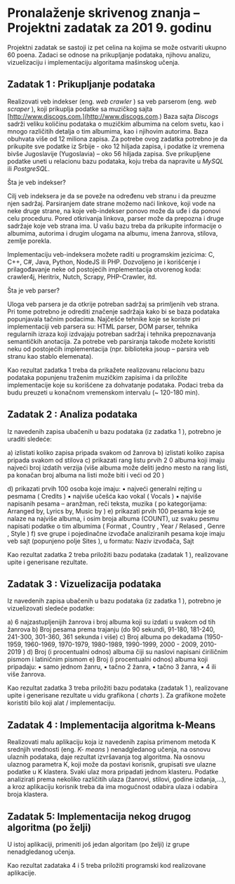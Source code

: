# Pronalaženje skrivenog znanja – Projektni zadatak za 201 9. godinu

Projektni zadatak se sastoji iz pet celina na kojima se može ostvariti ukupno 60 poena. Zadaci se
odnose na prikupljanje podataka, njihovu analizu, vizuelizaciju i implementaciju algoritama mašinskog
učenja.

## Zadatak 1 : Prikupljanje podataka

Realizovati veb indekser (eng. _web crawler_ ) sa veb parserom (eng. _web scraper_ ), koji prikuplja podatke
sa muzičkog sajta [http://www.discogs.com.](http://www.discogs.com.) Baza sajta _Discogs_ sadrži veliku količinu podataka o muzičkim
albumima na celom svetu, kao i mnogo različitih detalja o tim albumima, kao i njihovim autorima. Baza
obuhvata više od 12 miliona zapisa. Za potrebe ovog zadatka potrebno je da prikupite sve podatke iz
Srbije - oko 12 hiljada zapisa, i podatke iz vremena bivše Jugoslavije (Yugoslavia) – oko 56 hiljada
zapisa. Sve prikupljene podatke uneti u relacionu bazu podataka, koju treba da napravite u _MySQL_ ili
_PostgreSQL_.

Šta je veb indekser?

Cilj veb indeksera je da se poveže na određenu veb stranu i da preuzme njen sadržaj. Parsiranjem date
strane možemo naći linkove, koji vode na neke druge strane, na koje veb-indekser ponovo može da
uđe i da ponovi celu proceduru. Pored otkrivanja linkova, parser može da prepozna i druge sadržaje
koje veb strana ima. U vašu bazu treba da prikupite informacije o albumima, autorima i drugim
ulogama na albumu, imena žanrova, stilova, zemlje porekla.

Implementaciju veb-indeksera možete raditi u programskim jezicima: C, C++, C#, Java, Python, NodeJS
ili PHP. Dozvoljeno je i korišćenje i prilagođavanje neke od postojećih implementacija otvorenog koda:
crawler4j, Heritrix, Nutch, Scrapy, PHP-Crawler, itd.

Šta je veb parser?

Uloga veb parsera je da otkrije potreban sadržaj sa primljenih veb strana. Pri tome potrebno je odrediti
značenje sadržaja kako bi se baza podataka popunjavala tačnim podacima. Najčešće tehnike koje se
koriste pri implementaciji veb parsera su: HTML parser, DOM parser, tehnika regularnih izraza koji
izdvajaju potreban sadržaj i tehnika prepoznavanja semantičkih anotacija. Za potrebe veb parsiranja
takođe možete koristiti neku od postojećih implementacija (npr. biblioteka jsoup – parsira veb stranu
kao stablo elemenata).

Kao rezultat zadatka 1 treba da prikažete realizovanu relacionu bazu podataka popunjenu traženim
muzičkim zapisima i da priložite implementacije koje su korišćene za dohvatanje podataka. Podaci
treba da budu preuzeti u konačnom vremenskom intervalu (~ 120-180 min).

## Zadatak 2 : Analiza podataka

Iz navedenih zapisa ubačenih u bazu podataka (iz zadatka 1 ), potrebno je uraditi sledeće:

a) izlistati koliko zapisa pripada svakom od žanrova
b) izlistati koliko zapisa pripada svakom od stilova
c) prikazati rang listu prvih 2 0 albuma koji imaju najveći broj izdatih verzija (više albuma
može deliti jedno mesto na rang listi, pa konačan broj albuma na listi može biti i veći
od 20 )

d) prikazati prvih 100 osoba koje imaju:
▪ najveći generalni rejting u pesmama ( Credits )
▪ najviše učešća kao vokal ( Vocals )
▪ najviše napisanih pesama – aranžman, reči teksta, muzika
( po kategorijama: Arranged by, Lyrics by, Music by )
e) prikazati prvih 100 pesama koje se nalaze na najviše albuma, i osim broja albuma
(COUNT), uz svaku pesmu napisati podatke o tim albumima ( Format , Country ,
Year / Relased , Genre , Style )
f) sve grupe i pojedinačne izvođače analiziranih pesama koje imaju veb sajt (popunjeno
polje Sites ), u formatu: Naziv izvođača, Sajt

Kao rezultat zadatka 2 treba priložiti bazu podataka (zadatak 1 ), realizovane upite i generisane
rezultate.

## Zadatak 3 : Vizuelizacija podataka

Iz navedenih zapisa ubačenih u bazu podataka (iz zadatka 1 ), potrebno je vizuelizovati sledeće
podatke:

a) 6 najzastupljenijih žanrova i broj albuma koji su izdati u svakom od tih žanrova
b) Broj pesama prema trajanju (do 90 sekundi, 91-180, 181-240, 241-300, 301-360, 361
sekunda i više)
c) Broj albuma po dekadama (1950-1959, 1960-1969, 1970-1979, 1980-1989, 1990-1999,
2000 - 2009, 2010- 2019 )
d) Broj (i procentualni odnos) albuma čiji su naslovi napisani ćiriličnim pismom i latiničnim
pismom
e) Broj (i procentualni odnos) albuma koji pripadaju:
▪ samo jednom žanru,
▪ tačno 2 žanra,
▪ tačno 3 žanra,
▪ 4 ili više žanrova.

Kao rezultat zadatka 3 treba priložiti bazu podataka (zadatak 1 ), realizovane upite i generisane
rezultate u vidu grafikona ( _charts_ ). Za grafikone možete koristiti bilo koji alat / implementaciju.

## Zadatak 4 : Implementacija algoritma k-Means

Realizovati malu aplikaciju koja iz navedenih zapisa primenom metoda K srednjih vrednosti (eng. _K-
means_ ) nenadgledanog učenja, na osnovu ulaznih podataka, daje rezultat izvršavanja tog algoritma.
Na osnovu ulaznog parametra K, koji može da postavi korisnik, grupisati sve ulazne podatke u K
klastera. Svaki ulaz mora pripadati jednom klasteru. Podatke analizirati prema nekoliko različitih ulaza
(žanrovi, stilovi, godine izdanja,...), a kroz aplikaciju korisnik treba da ima mogućnost odabira ulaza i
odabira broja klastera.

## Zadatak 5: Implementacija nekog drugog algoritma (po želji)

U istoj aplikaciji, primeniti još jedan algoritam (po želji) iz grupe nenadgledanog učenja.

Kao rezultat zadataka 4 i 5 treba priložiti programski kod realizovane aplikacije.


